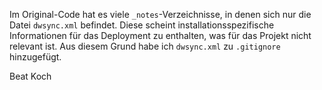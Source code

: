 Im Original-Code hat es viele ``_notes``-Verzeichnisse, in denen sich nur die Datei ``dwsync.xml`` befindet. Diese scheint installationsspezifische Informationen für das Deployment zu enthalten, was für das Projekt nicht relevant ist. Aus diesem Grund habe ich ``dwsync.xml`` zu ``.gitignore`` hinzugefügt.

Beat Koch
